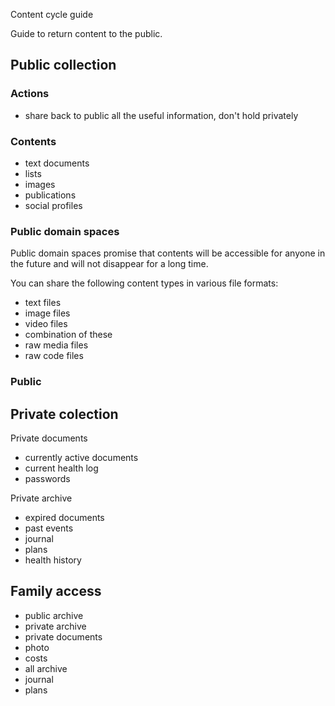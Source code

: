 Content cycle guide

Guide to return content to the public.



## Public collection

### Actions

- share back to public all the useful information, don't hold privately

### Contents

- text documents
- lists
- images
- publications
- social profiles

### Public domain spaces

Public domain spaces promise that contents will be accessible for anyone in the future and will not disappear for a long time. 

You can share the following content types in various file formats:

- text files
- image files
- video files
- combination of these
- raw media files
- raw code files

### Public 


## Private colection

Private documents

- currently active documents
- current health log
- passwords

Private archive

- expired documents
- past events
- journal
- plans
- health history

## Family access

- public archive
- private archive
- private documents
- photo
- costs
- all archive
- journal
- plans